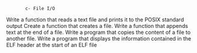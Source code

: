            c- File I/O
Write a function that reads a text file and prints it to the POSIX standard output
Create a function that creates a file.
Write a function that appends text at the end of a file.
Write a program that copies the content of a file to another file.
Write a program that displays the information contained in the ELF header at the start of an ELF file
